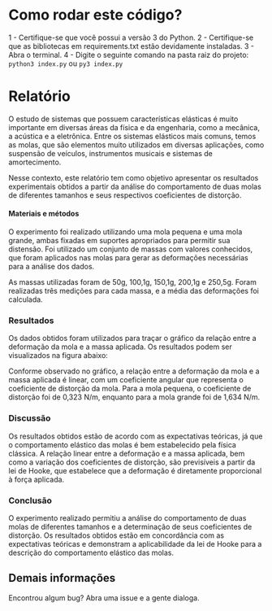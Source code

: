 # Como rodar este código?
1 - Certifique-se que você possui a versão 3 do Python.
2 - Certifique-se que as bibliotecas em requirements.txt estão devidamente instaladas.
3 - Abra o terminal.
4 - Digite o seguinte comando na pasta raiz do projeto: `python3 index.py` ou `py3 index.py`


# Relatório
  O estudo de sistemas que possuem características elásticas é muito importante em diversas áreas da física e da engenharia, como a mecânica, a acústica e a eletrônica. Entre os sistemas elásticos mais comuns, temos as molas, que são elementos muito utilizados em diversas aplicações, como suspensão de veículos, instrumentos musicais e sistemas de amortecimento.

Nesse contexto, este relatório tem como objetivo apresentar os resultados experimentais obtidos a partir da análise do comportamento de duas molas de diferentes tamanhos e seus respectivos coeficientes de distorção.

#### Materiais e métodos

O experimento foi realizado utilizando uma mola pequena e uma mola grande, ambas fixadas em suportes apropriados para permitir sua distensão. Foi utilizado um conjunto de massas com valores conhecidos, que foram aplicados nas molas para gerar as deformações necessárias para a análise dos dados.

As massas utilizadas foram de 50g, 100,1g, 150,1g, 200,1g e 250,5g. Foram realizadas três medições para cada massa, e a média das deformações foi calculada.

### Resultados

Os dados obtidos foram utilizados para traçar o gráfico da relação entre a deformação da mola e a massa aplicada. Os resultados podem ser visualizados na figura abaixo:

Conforme observado no gráfico, a relação entre a deformação da mola e a massa aplicada é linear, com um coeficiente angular que representa o coeficiente de distorção da mola. Para a mola pequena, o coeficiente de distorção foi de 0,323 N/m, enquanto para a mola grande foi de 1,634 N/m.

### Discussão

Os resultados obtidos estão de acordo com as expectativas teóricas, já que o comportamento elástico das molas é bem estabelecido pela física clássica. A relação linear entre a deformação e a massa aplicada, bem como a variação dos coeficientes de distorção, são previsíveis a partir da lei de Hooke, que estabelece que a deformação é diretamente proporcional à força aplicada.

### Conclusão

O experimento realizado permitiu a análise do comportamento de duas molas de diferentes tamanhos e a determinação de seus coeficientes de distorção. Os resultados obtidos estão em concordância com as expectativas teóricas e demonstram a aplicabilidade da lei de Hooke para a descrição do comportamento elástico das molas.

## Demais informações
  Encontrou algum bug? Abra uma issue e a gente dialoga.
  
  
